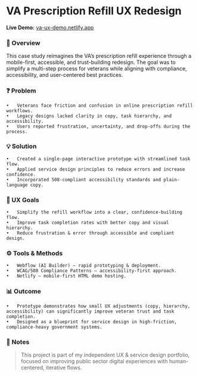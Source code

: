 # VA Prescription Refill UX Redesign

**Live Demo:** [va-ux-demo.netlify.app](https://va-ux-demo.netlify.app)


### 📌 Overview

This case study reimagines the VA’s prescription refill experience through a mobile-first, accessible, and trust-building redesign.
The goal was to simplify a multi-step process for veterans while aligning with compliance, accessibility, and user-centered best practices.



### ❓ Problem
	•	Veterans face friction and confusion in online prescription refill workflows.
	•	Legacy designs lacked clarity in copy, task hierarchy, and accessibility.
	•	Users reported frustration, uncertainty, and drop-offs during the process.



### 💡 Solution
	•	Created a single-page interactive prototype with streamlined task flow.
	•	Applied service design principles to reduce errors and increase confidence.
	•	Incorporated 508-compliant accessibility standards and plain-language copy.



### 🎯 UX Goals
	•	Simplify the refill workflow into a clear, confidence-building flow.
	•	Improve task completion rates with better copy and visual hierarchy.
	•	Reduce frustration & error through accessible and compliant design.



### ⚙️ Tools & Methods
	•	Webflow (AI Builder) – rapid prototyping & deployment.
	•	WCAG/508 Compliance Patterns – accessibility-first approach.
	•	Netlify – mobile-first HTML demo hosting.



### 📊 Outcome
	•	Prototype demonstrates how small UX adjustments (copy, hierarchy, accessibility) can significantly improve veteran trust and task completion.
	•	Designed as a blueprint for service design in high-friction, compliance-heavy government systems.


### 📝 Notes

> This project is part of my independent UX & service design portfolio, focused on improving public sector digital experiences with human-centered, iterative flows.
